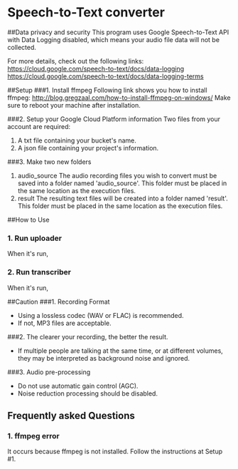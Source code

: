 # Speech-to-Text converter


##Data privacy and security
This program uses Google Speech-to-Text API with Data Logging disabled, which means your audio file data will not be collected. 

For more details, check out the following links:
https://cloud.google.com/speech-to-text/docs/data-logging
https://cloud.google.com/speech-to-text/docs/data-logging-terms


##Setup
###1. Install ffmpeg
Following link shows you how to install ffmpeg: http://blog.gregzaal.com/how-to-install-ffmpeg-on-windows/
Make sure to reboot your machine after installation. 

###2. Setup your Google Cloud Platform information
Two files from your account are required:
1. A txt file containing your bucket's name. 
2. A json file containing your project's information.

###3. Make two new folders
1. audio_source
The audio recording files you wish to convert must be saved into a folder named 'audio_source'. 
This folder must be placed in the same location as the execution files. 
2. result
The resulting text files will be created into a folder named 'result'.
This folder must be placed in the same location as the execution files.


##How to Use
### 1. Run uploader
When it's run, 
### 2. Run transcriber
When it's run,
 


##Caution
###1. Recording Format
 - Using a lossless codec (WAV or FLAC) is recommended.
 - If not, MP3 files are acceptable.

###2. The clearer your recording, the better the result.
 - If multiple people are talking at the same time, or at different volumes, they may be interpreted as background noise and ignored.

###3. Audio pre-processing
 - Do not use automatic gain control (AGC).
 - Noise reduction processing should be disabled.
 

## Frequently asked Questions
### 1. ffmpeg error
It occurs because ffmpeg is not installed. Follow the instructions at Setup #1.  

